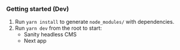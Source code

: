 ### Getting started (Dev)
1. Run `yarn install` to generate `node_modules/` with dependencies.
2. Run `yarn dev` from the root to start:
    - Sanity headless CMS
    - Next app
